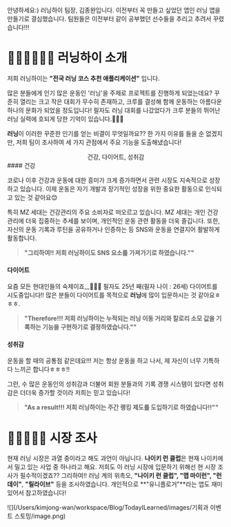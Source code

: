 안녕하세요:)
러닝하이 팀장, 김종완입니다.
이전부터 꼭 만들고 싶었던 앱인 러닝 앱을 만들기로 결심했습니다. 팀원들은 이전부터 같이 공부했던 선수들을 추리고  추려서 꾸렸습니다!!!

# 🏃🏼‍♀️🏃🏼‍♂️ 러닝하이 소개
저희 러닝하이는 **"전국 러닝 코스 추천 애플리케이션"** 입니다.

많은 분들에게 인기 많은 운동인 '러닝'을 주제로 프로젝트를 진행하게 되었는데요?
꾸준히 열리는 크고 작은 대회가 무수히 존재하고, 크루를 결성해 함께 운동하는 아름다운 하나의 문화가 되었을 정도입니다! 필자도 러닝 대회를 나갔었다가 크루 분들의 뛰어난 러닝 실력에 호되게 당한 기억이 있습니다.🤣🤣🤣

**러닝**이 이러한 꾸준한 인기를 얻는 비결이 무엇일까요??
한 가지 이유를 들을 순 없겠지만, 저희 팀이 조사하여 세 가지 관점에서 주요 기능을 도출해냈습니다!

<div align="center">
  <span style="font-size:2rem, font-weight: bold">건강, 다이어트, 성취감  </span>
</div>
#### 건강

코로나 이후 건강과 운동에 대한 흥미가 크게 증가하면서 관련 시장도 지속적으로 성장하고 있습니다. 이제 운동은 자기 개발과 장기적인 성장을 위한 중요한 활동으로 인식되고 있는 것 같아요😊 

특히 MZ 세대는 건강관리의 주요 소비자로 떠오르고 있습니다.
MZ 세대는 개인 건강 관리에 더욱 집중하는 추세를 보이며, 개인적인 운동 관련 활동을 더욱 즐깁니다. 또한, 자신의 운동 기록과 루틴을 공유하거나 인증하는 등 SNS와 운동을 연결지어 활발하게 활동합니다. 

>**"그리하여!! 저희 러닝하이도 SNS 요소를 가져가기로 하였습니다.""**

#### 다이어트
요즘 모든 현대인들의 숙제이죠,,,🤦🏻‍♂️ 
필자도 25년 째(필자 나이 : 26세) 다이어트를 시도중입니다!! 많은 분들이 다이어트를 목적으로 **러닝**에 많이 입문하시는 것 같아요ㅎㅎㅎ.

>**"Therefore!!! 저희 러닝하이는 누적되는 러닝 이동 거리와 칼로리 소모 값을 기록하는 기능을 구현하기로 결정하였습니다.""**


#### 성취감
운동을 할 때의 공통점 같은데요!!!
저는 항상 운동을 하고 나서, 제 자신이 너무 기특하다 느끼곤 합니다ㅎㅎㅎ!! 

그런, 수 많은 운동인의 성취감과 더불어 회원 분들과의 기록 경쟁 시스템이 있다면 성취감은 더더욱 증가할 것이라 저희는 믿고 있습니다!

>**"As a result!!! 저희 러닝하이는 주간 랭킹 제도를 도입하기로 하였습니다!!""**

# 🏃🏻‍♀️🏃🏾 시장 조사
현재 러닝 시장은 과열 중이라고 해도 과언이 아닙니다.
**나이키 런 클럽**은 현재 나이키에서 밀고 있는 사업 중 하나라고 해요.
저희도 이 러닝 시장에 입문하기 위해선 현 시장 조사가 필수적이겠죠??
그리하여!! 러닝 계의 위촉오, **"나이키 런 클럽", "맵 마이런", "런데이"**, **"릴라이브"** 등을 조사하였습니다. 개인적으로 **"유니플로거"**라는 앱도 재미 있어서 참고하였습니다!

![](/Users/kimjong-wan/workspace/Blog/TodayILearned/images/기획과 이벤트 스토밍/image.png)